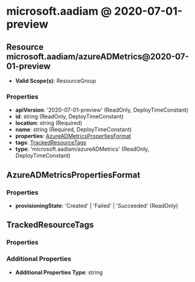 # microsoft.aadiam @ 2020-07-01-preview

## Resource microsoft.aadiam/azureADMetrics@2020-07-01-preview
* **Valid Scope(s)**: ResourceGroup
### Properties
* **apiVersion**: '2020-07-01-preview' (ReadOnly, DeployTimeConstant)
* **id**: string (ReadOnly, DeployTimeConstant)
* **location**: string (Required)
* **name**: string (Required, DeployTimeConstant)
* **properties**: [AzureADMetricsPropertiesFormat](#azureadmetricspropertiesformat)
* **tags**: [TrackedResourceTags](#trackedresourcetags)
* **type**: 'microsoft.aadiam/azureADMetrics' (ReadOnly, DeployTimeConstant)

## AzureADMetricsPropertiesFormat
### Properties
* **provisioningState**: 'Created' | 'Failed' | 'Succeeded' (ReadOnly)

## TrackedResourceTags
### Properties
### Additional Properties
* **Additional Properties Type**: string


